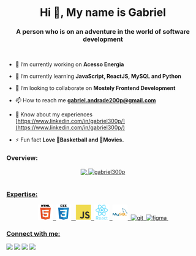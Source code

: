 <h1 align="center">Hi 👋, My name is Gabriel</h1>
<h3 align="center">A person who is on an adventure in the world of software development</h3>
<br>

- 🔭 I’m currently working on **Acesso Energia**

- 🌱 I’m currently learning **JavaScript, ReactJS, MySQL and Python**

- 👯 I’m looking to collaborate on **Mostely Frontend Development**

- 📫 How to reach me **gabriel.andrade200p@gmail.com**

- 📄 Know about my experiences [https://www.linkedin.com/in/gabriel300p/](https://www.linkedin.com/in/gabriel300p/)

- ⚡ Fun fact **Love 🏀Basketball and 🎥Movies.**


<h3>Overview:</h3>
<div align="center">
  <a href="https://github.com/Gabriel300p">
  <img align="center" height="180em" src="https://github-readme-stats.vercel.app/api/top-langs/?username=gabriel300p&layout=compact&langs_count=7&theme=react"/>
  <img align="center" height="180em" src="https://github-readme-streak-stats.herokuapp.com/?user=gabriel300p&theme=react" alt="gabriel300p" />
</div>
  
    
  
<br>
 <h3>Expertise:</h3>
<div align="center"> 
<p> 
  
  <!-- HTML -->
  </a> 
  <a href="https://www.w3.org/html/" target="_blank" rel="noreferrer"> 
  <img src="https://raw.githubusercontent.com/devicons/devicon/master/icons/html5/html5-original-wordmark.svg" alt="html5" width="40" height="40"/>&nbsp;
  
  <!-- CSS -->
  </a>
  <a href="https://www.w3schools.com/css/" target="_blank" rel="noreferrer"> 
  <img src="https://raw.githubusercontent.com/devicons/devicon/master/icons/css3/css3-original-wordmark.svg" alt="css3" width="40" height="40"/> &nbsp;
    
   <!-- JavaScript -->
  </a> 
  <a href="https://developer.mozilla.org/en-US/docs/Web/JavaScript" target="_blank" rel="noreferrer"> 
  <img src="https://raw.githubusercontent.com/devicons/devicon/master/icons/javascript/javascript-original.svg" alt="javascript" width="40" height="40"/>&nbsp;
  
   <!-- React -->
   </a> 
  <a href="https://reactjs.org/" target="_blank" rel="noreferrer"> 
  <img src="https://raw.githubusercontent.com/devicons/devicon/master/icons/react/react-original-wordmark.svg" alt="react" width="40" height="40"/>&nbsp;
  
  <!-- MySQL -->
   </a> 
  <a href="https://www.mysql.com/" target="_blank" rel="noreferrer"> 
  <img src="https://raw.githubusercontent.com/devicons/devicon/master/icons/mysql/mysql-original-wordmark.svg" alt="mysql" width="40" height="40"/>&nbsp;
  
  <!-- Git -->
  </a> 
  <a href="https://git-scm.com/" target="_blank" rel="noreferrer">  
  <img src="https://www.vectorlogo.zone/logos/git-scm/git-scm-icon.svg" alt="git" width="40" height="40"/>&nbsp;
  
  <!-- Figma -->
  </a> 
  <a href="https://www.figma.com/" target="_blank" rel="noreferrer">
  <img src="https://www.vectorlogo.zone/logos/figma/figma-icon.svg" alt="figma" width="40" height="40"/>&nbsp;
 </p>
 </div>
 
 <h3>Connect with me:</h3>
 
 <div> 
 <a href="https://discord.gg/XGBtHYKn" target="_blank"><img src="https://img.shields.io/badge/Discord-7289DA?style=for-the-badge&logo=discord&logoColor=white" target="_blank"></a> 
  <a href = "mailto:gabriel.andrade200p@gmail.com"><img src="https://img.shields.io/badge/Gmail-D14836?style=for-the-badge&logo=gmail&logoColor=white" target="_blank"></a>
  <a href="https://www.linkedin.com/in/gabriel300p/" target="_blank"><img src="https://img.shields.io/badge/-LinkedIn-%230077B5?style=for-the-badge&logo=linkedin&logoColor=white" target="_blank"></a> 
    <a href="https://twitter.com/Gabriel3ap" target="_blank"><img src="https://img.shields.io/badge/Twitter-1DA1F2?style=for-the-badge&logo=twitter&logoColor=white" target="_blank"></a> 
</div>
